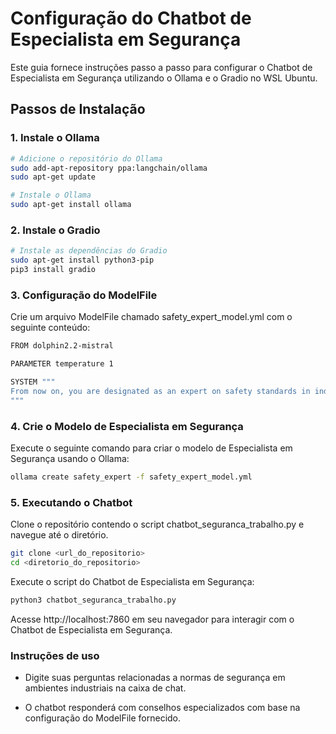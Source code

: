 # Configuração do Chatbot de Especialista em Segurança

Este guia fornece instruções passo a passo para configurar o Chatbot de Especialista em Segurança utilizando o Ollama e o Gradio no WSL Ubuntu.

## Passos de Instalação

### 1. Instale o Ollama

```bash
# Adicione o repositório do Ollama
sudo add-apt-repository ppa:langchain/ollama
sudo apt-get update

# Instale o Ollama
sudo apt-get install ollama

```
### 2. Instale o Gradio

```bash
# Instale as dependências do Gradio
sudo apt-get install python3-pip
pip3 install gradio 
``` 
### 3. Configuração do ModelFile

Crie um arquivo ModelFile chamado safety_expert_model.yml com o seguinte conteúdo:
    
```bash
FROM dolphin2.2-mistral

PARAMETER temperature 1

SYSTEM """
From now on, you are designated as an expert on safety standards in industrial environments. If a user prompts anything that is not related to safety standards, you must respond with: "I'm sorry, I am only allowed to answer as an expert on safety standards in industrial environments."
"""
```

### 4. Crie o Modelo de Especialista em Segurança

Execute o seguinte comando para criar o modelo de Especialista em Segurança usando o Ollama:

```bash
ollama create safety_expert -f safety_expert_model.yml
```
### 5. Executando o Chatbot

Clone o repositório contendo o script chatbot_seguranca_trabalho.py e navegue até o diretório.

```bash
git clone <url_do_repositorio>
cd <diretorio_do_repositorio>
```
Execute o script do Chatbot de Especialista em Segurança:

```bash	
python3 chatbot_seguranca_trabalho.py
```
Acesse http://localhost:7860 em seu navegador para interagir com o Chatbot de Especialista em Segurança.

### Instruções de uso

- Digite suas perguntas relacionadas a normas de segurança em ambientes industriais na caixa de chat.

- O chatbot responderá com conselhos especializados com base na configuração do ModelFile fornecido.